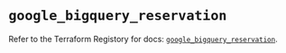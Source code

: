 # `google_bigquery_reservation`

Refer to the Terraform Registory for docs: [`google_bigquery_reservation`](https://registry.terraform.io/providers/hashicorp/google/5.5.0/docs/resources/bigquery_reservation).
